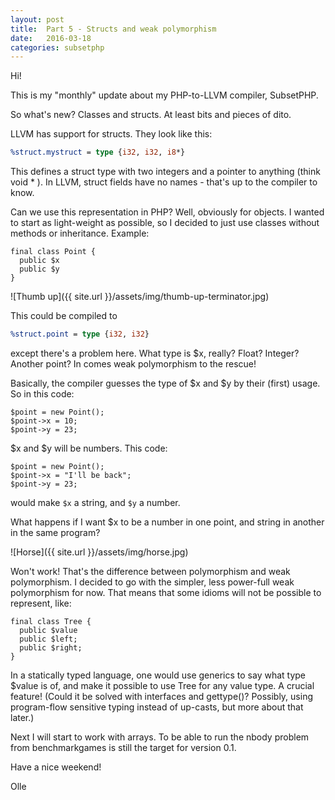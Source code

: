 ```yaml
---
layout: post
title:  Part 5 - Structs and weak polymorphism
date:   2016-03-18
categories: subsetphp
---
```


Hi!

This is my "monthly" update about my PHP-to-LLVM compiler, SubsetPHP.

So what's new? Classes and structs. At least bits and pieces of dito.

LLVM has support for structs. They look like this:

```llvm
%struct.mystruct = type {i32, i32, i8*}
```

This defines a struct type with two integers and a pointer to anything (think void * ). In LLVM, struct fields have no names - that's up to the compiler to know.

Can we use this representation in PHP? Well, obviously for objects. I wanted to start as light-weight as possible, so I decided to just use classes without methods or inheritance. Example:

```php?start_inline=1
final class Point {
  public $x
  public $y
}
```

![Thumb up]({{ site.url }}/assets/img/thumb-up-terminator.jpg)

This could be compiled to

```llvm
%struct.point = type {i32, i32}
```

except there's a problem here. What type is $x, really? Float? Integer? Another point? In comes weak polymorphism to the rescue!

Basically, the compiler guesses the type of $x and $y by their (first) usage. So in this code:

```php?start_inline=1
$point = new Point();
$point->x = 10;
$point->y = 23;
```

$x and $y will be numbers. This code:

```php?start_inline=1
$point = new Point();
$point->x = "I'll be back";
$point->y = 23;
```

would make `$x` a string, and `$y` a number.

What happens if I want $x to be a number in one point, and string in another in the same program?

![Horse]({{ site.url }}/assets/img/horse.jpg)

Won't work! That's the difference between polymorphism and weak polymorphism. I decided to go with the simpler, less power-full weak polymorphism for now. That means that some idioms will not be possible to represent, like:

```php?start_inline=1
final class Tree {
  public $value
  public $left;
  public $right;
}
```

In a statically typed language, one would use generics to say what type $value is of, and make it possible to use Tree for any value type. A crucial feature! (Could it be solved with interfaces and gettype()? Possibly, using program-flow sensitive typing instead of up-casts, but more about that later.)

Next I will start to work with arrays. To be able to run the nbody problem from benchmarkgames is still the target for version 0.1.

Have a nice weekend!

Olle
